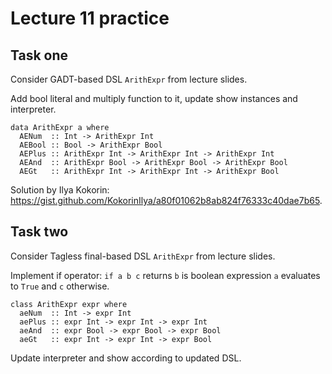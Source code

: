 # Lecture 11 practice

## Task one

Consider GADT-based DSL `ArithExpr` from lecture slides.

Add bool literal and multiply function to it, update show instances and interpreter.

```
data ArithExpr a where
  AENum  :: Int -> ArithExpr Int
  AEBool :: Bool -> ArithExpr Bool
  AEPlus :: ArithExpr Int -> ArithExpr Int -> ArithExpr Int
  AEAnd  :: ArithExpr Bool -> ArithExpr Bool -> ArithExpr Bool
  AEGt   :: ArithExpr Int -> ArithExpr Int -> ArithExpr Bool
```

Solution by Ilya Kokorin: https://gist.github.com/KokorinIlya/a80f01062b8ab824f76333c40dae7b65.

## Task two

Consider Tagless final-based DSL `ArithExpr` from lecture slides.

Implement if operator: `if a b c` returns `b` is boolean expression `a`
evaluates to `True` and `c` otherwise.

```
class ArithExpr expr where
  aeNum  :: Int -> expr Int
  aePlus :: expr Int -> expr Int -> expr Int
  aeAnd  :: expr Bool -> expr Bool -> expr Bool
  aeGt   :: expr Int -> expr Int -> expr Bool
```

Update interpreter and show according to updated DSL.
